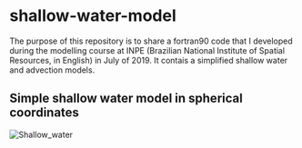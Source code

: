# shallow-water-model

The purpose of this repository is to share a fortran90 code that I developed during the modelling course at INPE (Brazilian National Institute of Spatial Resources, in English) in July of 2019. It contais a simplified shallow water and advection models.


## Simple shallow water model in spherical coordinates
![Shallow_water](./images/shallow.gif)
